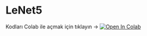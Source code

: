 # LeNet5

Kodları Colab ile açmak için tıklayın -> [![Open In Colab](https://colab.research.google.com/assets/colab-badge.svg)](https://colab.research.google.com/drive/1dd72pVs8zwStdaJS2z_CfHPOKGY1sUm2?usp=sharing)
